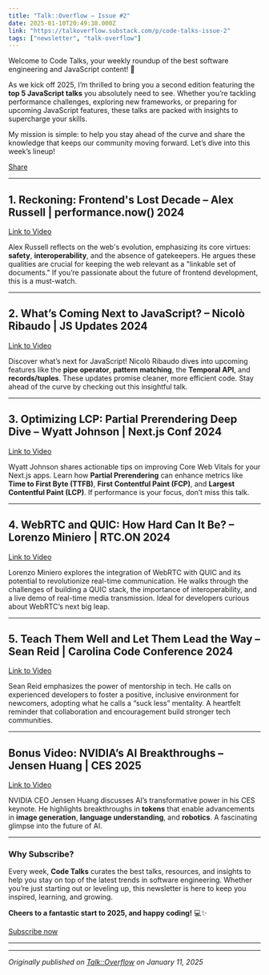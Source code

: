 ```yaml
---
title: "Talk::Overflow – Issue #2"
date: 2025-01-10T20:49:38.000Z
link: "https://talkoverflow.substack.com/p/code-talks-issue-2"
tags: ["newsletter", "talk-overflow"]
---
```


<p>Welcome to Code Talks, your weekly roundup of the best software engineering and JavaScript content! &#128640;</p><p>As we kick off 2025, I&#8217;m thrilled to bring you a second edition featuring the <strong>top 5 JavaScript talks</strong> you absolutely need to see. Whether you&#8217;re tackling performance challenges, exploring new frameworks, or preparing for upcoming JavaScript features, these talks are packed with insights to supercharge your skills.</p><p>My mission is simple: to help you stay ahead of the curve and share the knowledge that keeps our community moving forward. Let&#8217;s dive into this week&#8217;s lineup!</p><p class="button-wrapper" data-attrs="{&quot;url&quot;:&quot;https://talkoverflow.substack.com/p/code-talks-issue-2?utm_source=substack&utm_medium=email&utm_content=share&action=share&token=eyJ1c2VyX2lkIjozMDY2Mzc5NjEsInBvc3RfaWQiOjE1NDUyMjQ4NCwiaWF0IjoxNzUyNDExMTEyLCJleHAiOjE3NTUwMDMxMTIsImlzcyI6InB1Yi0zNjcyMDY4Iiwic3ViIjoicG9zdC1yZWFjdGlvbiJ9.9r2vqh0l84zqVjxrLw7o_MPc0cHukZ3-Q_Dst4pJUcE&quot;,&quot;text&quot;:&quot;Share&quot;,&quot;action&quot;:null,&quot;class&quot;:null}" data-component-name="ButtonCreateButton"><a class="button primary" href="https://talkoverflow.substack.com/p/code-talks-issue-2?utm_source=substack&utm_medium=email&utm_content=share&action=share&token=eyJ1c2VyX2lkIjozMDY2Mzc5NjEsInBvc3RfaWQiOjE1NDUyMjQ4NCwiaWF0IjoxNzUyNDExMTEyLCJleHAiOjE3NTUwMDMxMTIsImlzcyI6InB1Yi0zNjcyMDY4Iiwic3ViIjoicG9zdC1yZWFjdGlvbiJ9.9r2vqh0l84zqVjxrLw7o_MPc0cHukZ3-Q_Dst4pJUcE"><span>Share</span></a></p><div><hr></div><h2><strong>1. Reckoning: Frontend's Lost Decade &#8211; Alex Russell | performance.now() 2024</strong></h2><p><a href="https://www.youtube.com/watch?v=0XwWVjQOmyg">Link to Video</a></p><p>Alex Russell reflects on the web's evolution, emphasizing its core virtues: <strong>safety</strong>, <strong>interoperability</strong>, and the absence of gatekeepers. He argues these qualities are crucial for keeping the web relevant as a "linkable set of documents." If you&#8217;re passionate about the future of frontend development, this is a must-watch.</p><div><hr></div><h2><strong>2. What&#8217;s Coming Next to JavaScript? &#8211; Nicol&#242; Ribaudo | JS Updates 2024</strong></h2><p><a href="https://www.youtube.com/watch?v=tKHdASf_OOI">Link to Video</a></p><p>Discover what&#8217;s next for JavaScript! Nicol&#242; Ribaudo dives into upcoming features like the <strong>pipe operator</strong>, <strong>pattern matching</strong>, the <strong>Temporal API</strong>, and <strong>records/tuples</strong>. These updates promise cleaner, more efficient code. Stay ahead of the curve by checking out this insightful talk.</p><div><hr></div><h2><strong>3. Optimizing LCP: Partial Prerendering Deep Dive &#8211; Wyatt Johnson | Next.js Conf 2024</strong></h2><p><a href="https://www.youtube.com/watch?v=zL1f0SJmzt0">Link to Video</a></p><p>Wyatt Johnson shares actionable tips on improving Core Web Vitals for your Next.js apps. Learn how <strong>Partial Prerendering</strong> can enhance metrics like <strong>Time to First Byte (TTFB)</strong>, <strong>First Contentful Paint (FCP)</strong>, and <strong>Largest Contentful Paint (LCP)</strong>. If performance is your focus, don&#8217;t miss this talk.</p><div><hr></div><h2><strong>4. WebRTC and QUIC: How Hard Can It Be? &#8211; Lorenzo Miniero | RTC.ON 2024</strong></h2><p><a href="https://www.youtube.com/watch?v=bq9LRCfxz_E">Link to Video</a></p><p>Lorenzo Miniero explores the integration of WebRTC with QUIC and its potential to revolutionize real-time communication. He walks through the challenges of building a QUIC stack, the importance of interoperability, and a live demo of real-time media transmission. Ideal for developers curious about WebRTC&#8217;s next big leap.</p><div><hr></div><h2><strong>5. Teach Them Well and Let Them Lead the Way &#8211; Sean Reid | Carolina Code Conference 2024</strong></h2><p><a href="https://www.youtube.com/watch?v=n-nGlwJhfwk">Link to Video</a></p><p>Sean Reid emphasizes the power of mentorship in tech. He calls on experienced developers to foster a positive, inclusive environment for newcomers, adopting what he calls a &#8220;suck less&#8221; mentality. A heartfelt reminder that collaboration and encouragement build stronger tech communities.</p><div><hr></div><h2><strong>Bonus Video: NVIDIA&#8217;s AI Breakthroughs &#8211; Jensen Huang | CES 2025</strong></h2><p><a href="https://www.youtube.com/watch?v=k82RwXqZHY8">Link to Video</a></p><p>NVIDIA CEO Jensen Huang discusses AI&#8217;s transformative power in his CES keynote. He highlights breakthroughs in <strong>tokens</strong> that enable advancements in <strong>image generation</strong>, <strong>language understanding</strong>, and <strong>robotics</strong>. A fascinating glimpse into the future of AI.</p><div><hr></div><h3><strong>Why Subscribe?</strong></h3><p>Every week, <strong>Code Talks</strong> curates the best talks, resources, and insights to help you stay on top of the latest trends in software engineering. Whether you&#8217;re just starting out or leveling up, this newsletter is here to keep you inspired, learning, and growing.</p><p><strong>Cheers to a fantastic start to 2025, and happy coding!</strong> &#128187;&#10024;</p><p class="button-wrapper" data-attrs="{&quot;url&quot;:&quot;https://talkoverflow.substack.com/subscribe?&quot;,&quot;text&quot;:&quot;Subscribe now&quot;,&quot;action&quot;:null,&quot;class&quot;:null}" data-component-name="ButtonCreateButton"><a class="button primary" href="https://talkoverflow.substack.com/subscribe?"><span>Subscribe now</span></a></p><div><hr></div><p></p>

---

*Originally published on [Talk::Overflow](https://talkoverflow.substack.com/p/code-talks-issue-2) on January 11, 2025*
